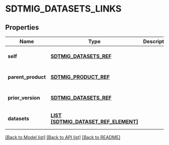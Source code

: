 # SDTMIG_DATASETS_LINKS

## Properties
Name | Type | Description | Notes
------------ | ------------- | ------------- | -------------
**self** | [**SDTMIG_DATASETS_REF**](SdtmigDatasetsRef.md) |  | [optional] [default to null]
**parent_product** | [**SDTMIG_PRODUCT_REF**](SdtmigProductRef.md) |  | [optional] [default to null]
**prior_version** | [**SDTMIG_DATASETS_REF**](SdtmigDatasetsRef.md) |  | [optional] [default to null]
**datasets** | [**LIST [SDTMIG_DATASET_REF_ELEMENT]**](SdtmigDatasetRefElement.md) |  | [optional] [default to null]

[[Back to Model list]](../README.md#documentation-for-models) [[Back to API list]](../README.md#documentation-for-api-endpoints) [[Back to README]](../README.md)


